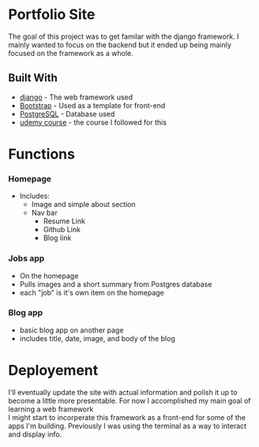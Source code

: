 # Portfolio Site

The goal of this project was to get familar with the django framework. I mainly wanted to focus on the backend but it ended up being mainly focused on the framework as a whole.

## Built With

* [django](https://www.djangoproject.com/) - The web framework used
* [Bootstrap](https://getbootstrap.com/) - Used as a template for front-end
* [PostgreSQL](https://www.postgresql.org/) - Database used
* [udemy course](https://www.udemy.com/the-ultimate-beginners-guide-to-django-django-2-python-web-dev-website/) - the course I followed for this

# Functions

### Homepage

* Includes:
  * Image and simple about section
  * Nav bar
    * Resume Link
    * Github Link
    * Blog link

### Jobs app

* On the homepage
* Pulls images and a short summary from Postgres database
* each "job" is it's own item on the homepage

### Blog app

* basic blog app on another page
* includes title, date, image, and body of the blog

# Deployement

I'll eventually update the site with actual information and polish it up to become a little more presentable. For now I accomplished my main goal of learning a web framework
</br>
I might start to incorperate this framework as a front-end for some of the apps I'm building. Previously I was using the terminal as a way to interact and display info.
